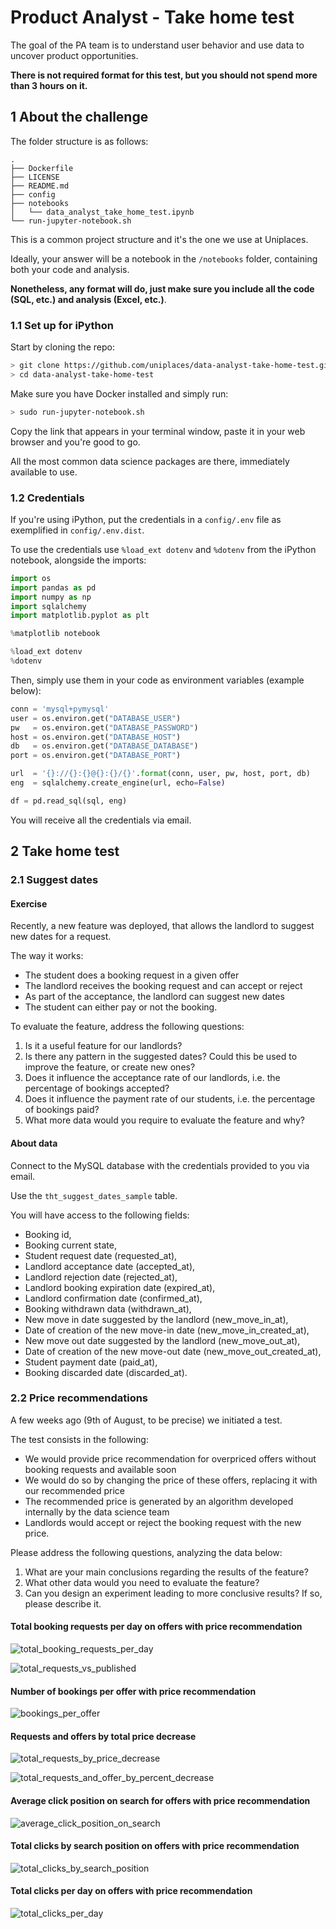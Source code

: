 # Product Analyst - Take home test

The goal of the PA team is to understand user behavior and use data to uncover product opportunities.

**There is not required format for this test, but you should not spend more than 3 hours on it.**

## 1 About the challenge

The folder structure is as follows:

```
.
├── Dockerfile
├── LICENSE
├── README.md
├── config
├── notebooks
│   └── data_analyst_take_home_test.ipynb
└── run-jupyter-notebook.sh
```

This is a common project structure and it's the one we use at Uniplaces.

Ideally, your answer will be a notebook in the `/notebooks` folder, containing both your code and analysis.

**Nonetheless, any format will do, just make sure you include all the code (SQL, etc.) and analysis (Excel, etc.)**.

### 1.1 Set up for iPython

Start by cloning the repo:

```bash
> git clone https://github.com/uniplaces/data-analyst-take-home-test.git
> cd data-analyst-take-home-test
```

Make sure you have Docker installed and simply run:

```bash
> sudo run-jupyter-notebook.sh
```

Copy the link that appears in your terminal window, paste it in your web browser and you're good to go.

All the most common data science packages are there, immediately available to use.

### 1.2 Credentials

If you're using iPython, put the credentials in a `config/.env` file as exemplified in `config/.env.dist`.

To use the credentials use `%load_ext dotenv` and `%dotenv` from the iPython notebook, alongside the imports:

```python
import os
import pandas as pd
import numpy as np
import sqlalchemy
import matplotlib.pyplot as plt

%matplotlib notebook

%load_ext dotenv
%dotenv
```

Then, simply use them in your code as environment variables (example below):

```python
conn = 'mysql+pymysql'
user = os.environ.get("DATABASE_USER")
pw   = os.environ.get("DATABASE_PASSWORD")
host = os.environ.get("DATABASE_HOST")
db   = os.environ.get("DATABASE_DATABASE")
port = os.environ.get("DATABASE_PORT")

url  = '{}://{}:{}@{}:{}/{}'.format(conn, user, pw, host, port, db)
eng  = sqlalchemy.create_engine(url, echo=False)

df = pd.read_sql(sql, eng)
```

You will receive all the credentials via email.

## 2 Take home test

### 2.1 Suggest dates

#### Exercise

Recently, a new feature was deployed, that allows the landlord to suggest new dates for a request.

The way it works:

* The student does a booking request in a given offer
* The landlord receives the booking request and can accept or reject
* As part of the acceptance, the landlord can suggest new dates
* The student can either pay or not the booking.

To evaluate the feature, address the following questions:

1. Is it a useful feature for our landlords?
2. Is there any pattern in the suggested dates? Could this be used to improve the feature, or create new ones?
3. Does it influence the acceptance rate of our landlords, i.e. the percentage of bookings accepted?
4. Does it influence the payment rate of our students, i.e. the percentage of bookings paid?
5. What more data would you require to evaluate the feature and why?

#### About data

Connect to the MySQL database with the credentials provided to you via email.

Use the `tht_suggest_dates_sample` table.

You will have access to the following fields:

* Booking id,
* Booking current state,
* Student request date (requested_at),
* Landlord acceptance date (accepted_at),
* Landlord rejection date (rejected_at),
* Landlord booking expiration date (expired_at),
* Landlord confirmation date (confirmed_at),
* Booking withdrawn data (withdrawn_at),
* New move in date suggested by the landlord (new_move_in_at),
* Date of creation of the new move-in date (new_move_in_created_at),
* New move out date suggested by the landlord (new_move_out_at),
* Date of creation of the new move-out date (new_move_out_created_at),
* Student payment date (paid_at),
* Booking discarded date (discarded_at).

### 2.2 Price recommendations

A few weeks ago (9th of August, to be precise) we initiated a test.

The test consists in the following:

* We would provide price recommendation for overpriced offers without booking requests and available soon
* We would do so by changing the price of these offers, replacing it with our recommended price
* The recommended price is generated by an algorithm developed internally by the data science team
* Landlords would accept or reject the booking request with the new price.

Please address the following questions, analyzing the data below:

1. What are your main conclusions regarding the results of the feature?
2. What other data would you need to evaluate the feature?
3. Can you design an experiment leading to more conclusive results? If so, please describe it.

#### Total booking requests per day on offers with price recommendation

![total_booking_requests_per_day](assets/total_booking_requests_per_day.png)

![total_requests_vs_published](assets/total_booking_requests_vs_published.png)

#### Number of bookings per offer with price recommendation

![bookings_per_offer](assets/total_bookings_per_offer.png)

#### Requests and offers by total price decrease

![total_requests_by_price_decrease](assets/total_requests_and_offer_by_decrease.png)

![total_requests_and_offer_by_percent_decrease](assets/total_requests_and_offers_by_percent_decrease.png)

#### Average click position on search for offers with price recommendation

![average_click_position_on_search](assets/average_click_position.png)

#### Total clicks by search position on offers with price recommendation

![total_clicks_by_search_position](assets/total_clicks_by_search_position.png)

#### Total clicks per day on offers with price recommendation

![total_clicks_per_day](assets/total_clicks_per_day.png)
